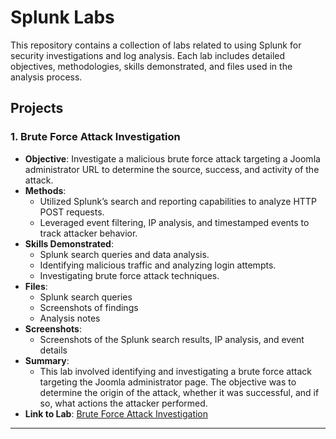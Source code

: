 # Splunk Labs

This repository contains a collection of labs related to using Splunk for security investigations and log analysis. Each lab includes detailed objectives, methodologies, skills demonstrated, and files used in the analysis process.

## Projects

### 1. **Brute Force Attack Investigation**
- **Objective**: Investigate a malicious brute force attack targeting a Joomla administrator URL to determine the source, success, and activity of the attack.
- **Methods**: 
  - Utilized Splunk’s search and reporting capabilities to analyze HTTP POST requests.
  - Leveraged event filtering, IP analysis, and timestamped events to track attacker behavior.
- **Skills Demonstrated**: 
  - Splunk search queries and data analysis.
  - Identifying malicious traffic and analyzing login attempts.
  - Investigating brute force attack techniques.
- **Files**: 
  - Splunk search queries
  - Screenshots of findings
  - Analysis notes
- **Screenshots**: 
  - Screenshots of the Splunk search results, IP analysis, and event details
- **Summary**: 
  - This lab involved identifying and investigating a brute force attack targeting the Joomla administrator page. The objective was to determine the origin of the attack, whether it was successful, and if so, what actions the attacker performed.
- **Link to Lab**:  <a href="https://github.com/Cmdavis14/BLUETEAM_PROJECTS/tree/main/Splunk_Labs/Brute_Force_Attack_Investigation">Brute Force Attack Investigation
---
